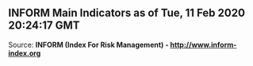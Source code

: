 ## INFORM Main Indicators as of Tue, 11 Feb 2020 20:24:17 GMT

Source: **INFORM (Index For Risk Management) - http://www.inform-index.org**